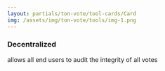 ```yaml
---
layout: partials/ton-vote/tool-cards/Card
img: /assets/img/ton-vote/tools/img-1.png
---
```


### Decentralized
allows all end users to audit the integrity of all votes